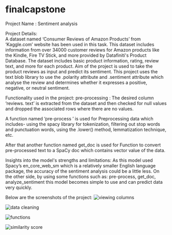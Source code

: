 # finalcapstone
Project Name : Sentiment analysis 

Project Details:  
A dataset named ‘Consumer Reviews of Amazon Products’ from
‘Kaggle.com’ website has been used in this task. This dataset includes
information from over 34000 customer reviews for Amazon products like
the Kindle, Fire TV Stick, and more provided by Datafiniti's Product
Database. The dataset includes basic product information, rating, review
text, and more for each product. Aim of the project is used to take the 
product reviews as input and predict its sentiment.
This project uses the text blob library to use the .polarity attribute 
and .sentiment attribute which analyse the review and determines whether it
expresses a positive, negative, or neutral sentiment.

Functionality used in the project:
pre-processing :
The desired column ‘reviews. text’ is extracted from the dataset and then
checked for null values and dropped the associated rows where there are
no values.

A function named ‘pre-process ’ is used for Preprocessing data which
includes- using the spacy library for tokenization, filtering out stop words
and punctuation words, using the .lower() method, lemmatization
technique, etc.

After that another function named get_doc is used for Function to convert
pre-processed text to a SpaCy doc which contains vector value of the data.

Insights into the model's strengths and limitations:
As this model used Spacy’s en_core_web_sm which is a relatively smaller
English language package, the accuracy of the sentiment analysis could be
a little less.
On the other side, by using some functions such as:
pre-process, get_doc, analyze_sentiment this model becomes simple to
use and can predict data very quickly.

Below are the screenshots of the project:
![viewing columns](https://github.com/mangotree21/finalcapstone/assets/152438509/5609e559-55f3-4744-9704-4a56a0446c13)

![data cleaning ](https://github.com/mangotree21/finalcapstone/assets/152438509/1f957293-9b3d-4fa5-80ab-4c57eb8873de)

![functions](https://github.com/mangotree21/finalcapstone/assets/152438509/7a8fdfe6-9bd4-43b6-8dd1-69a44253ffbc)

![similarity score](https://github.com/mangotree21/finalcapstone/assets/152438509/efe5f186-cd43-4887-aa36-63d92b35de06)

